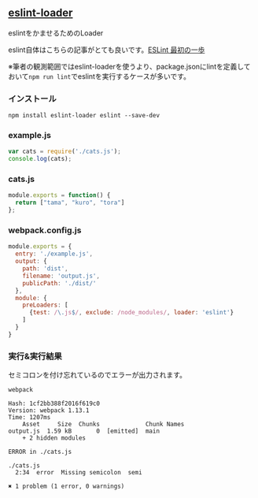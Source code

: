 ## [eslint-loader](https://github.com/MoOx/eslint-loader)
eslintをかませるためのLoader

eslint自体はこちらの記事がとても良いです。[ESLint 最初の一歩](http://qiita.com/mysticatea/items/f523dab04a25f617c87d)

※筆者の観測範囲ではeslint-loaderを使うより、package.jsonにlintを定義しておいて`npm run lint`でeslintを実行するケースが多いです。

### インストール

```console
npm install eslint-loader eslint --save-dev
```

### example.js

```javascript:example.js
var cats = require('./cats.js');
console.log(cats);
```

### cats.js

```javascript:cats.js
module.exports = function() {
  return ["tama", "kuro", "tora"]
};
```

### webpack.config.js

```javascript:webpack.config.js
module.exports = {
  entry: './example.js',
  output: {
    path: 'dist',
    filename: 'output.js',
    publicPath: './dist/'
  },
  module: {
    preLoaders: [
      {test: /\.js$/, exclude: /node_modules/, loader: 'eslint'}
    ]
  }
}
```

### 実行&実行結果

セミコロンを付け忘れているのでエラーが出力されます。

```console
webpack

Hash: 1cf2bb388f2016f619c0
Version: webpack 1.13.1
Time: 1207ms
    Asset     Size  Chunks             Chunk Names
output.js  1.59 kB       0  [emitted]  main
    + 2 hidden modules

ERROR in ./cats.js

./cats.js
  2:34  error  Missing semicolon  semi

✖ 1 problem (1 error, 0 warnings)
```